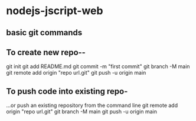# nodejs-jscript-web

basic git commands
------------------


To create new repo--
--------------------

git init
git add README.md
git commit -m "first commit"
git branch -M main
git remote add origin "repo url.git"
git push -u origin main

To push code into existing repo-
-------------------------------

…or push an existing repository from the command line
git remote add origin "repo url.git"
git branch -M main
git push -u origin main
